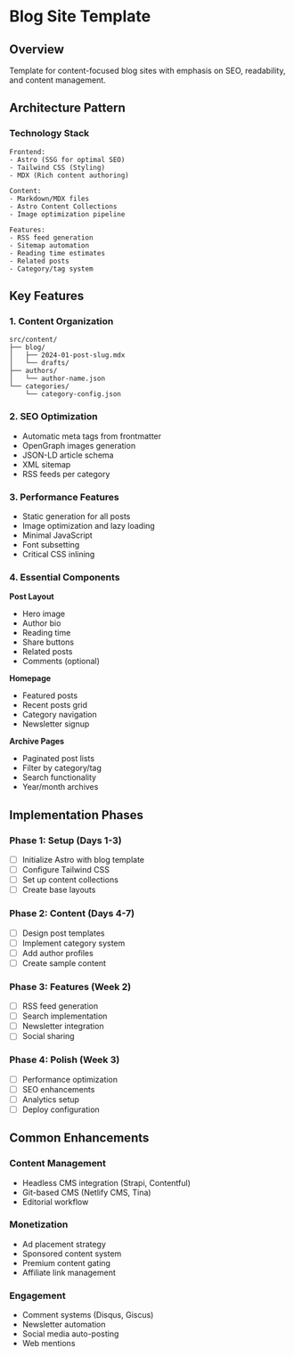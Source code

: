 # Blog Site Template

## Overview
Template for content-focused blog sites with emphasis on SEO, readability, and content management.

## Architecture Pattern

### Technology Stack
```
Frontend:
- Astro (SSG for optimal SEO)
- Tailwind CSS (Styling)
- MDX (Rich content authoring)

Content:
- Markdown/MDX files
- Astro Content Collections
- Image optimization pipeline

Features:
- RSS feed generation
- Sitemap automation
- Reading time estimates
- Related posts
- Category/tag system
```

## Key Features

### 1. Content Organization
```
src/content/
├── blog/
│   ├── 2024-01-post-slug.mdx
│   └── drafts/
├── authors/
│   └── author-name.json
└── categories/
    └── category-config.json
```

### 2. SEO Optimization
- Automatic meta tags from frontmatter
- OpenGraph images generation
- JSON-LD article schema
- XML sitemap
- RSS feeds per category

### 3. Performance Features
- Static generation for all posts
- Image optimization and lazy loading
- Minimal JavaScript
- Font subsetting
- Critical CSS inlining

### 4. Essential Components

**Post Layout**
- Hero image
- Author bio
- Reading time
- Share buttons
- Related posts
- Comments (optional)

**Homepage**
- Featured posts
- Recent posts grid
- Category navigation
- Newsletter signup

**Archive Pages**
- Paginated post lists
- Filter by category/tag
- Search functionality
- Year/month archives

## Implementation Phases

### Phase 1: Setup (Days 1-3)
- [ ] Initialize Astro with blog template
- [ ] Configure Tailwind CSS
- [ ] Set up content collections
- [ ] Create base layouts

### Phase 2: Content (Days 4-7)
- [ ] Design post templates
- [ ] Implement category system
- [ ] Add author profiles
- [ ] Create sample content

### Phase 3: Features (Week 2)
- [ ] RSS feed generation
- [ ] Search implementation
- [ ] Newsletter integration
- [ ] Social sharing

### Phase 4: Polish (Week 3)
- [ ] Performance optimization
- [ ] SEO enhancements
- [ ] Analytics setup
- [ ] Deploy configuration

## Common Enhancements

### Content Management
- Headless CMS integration (Strapi, Contentful)
- Git-based CMS (Netlify CMS, Tina)
- Editorial workflow

### Monetization
- Ad placement strategy
- Sponsored content system
- Premium content gating
- Affiliate link management

### Engagement
- Comment systems (Disqus, Giscus)
- Newsletter automation
- Social media auto-posting
- Web mentions